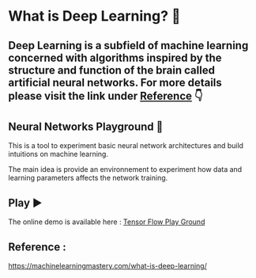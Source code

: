 # What is Deep Learning? :thinking:
Deep Learning is a subfield of machine learning concerned with algorithms inspired by the structure and function of the brain called artificial neural networks.
For more details please visit the link under [Reference](https://github.com/asifhkhan/Deep_Learning_Links/edit/main/README.md#reference-) :point_down:
---
##  Neural Networks Playground :brain:

This is a tool to experiment basic neural network architectures and build intuitions on machine learning.

The main idea is provide an environnement to experiment how data and learning parameters affects the network training.

##  Play :arrow_forward:

The online demo is available here :
[Tensor Flow Play Ground](https://playground.tensorflow.org/#activation=tanh&batchSize=10&dataset=xor&regDataset=reg-plane&learningRate=0.03&regularizationRate=0&noise=0&networkShape=4,4,4&seed=0.73772&showTestData=false&discretize=false&percTrainData=50&x=true&y=true&xTimesY=false&xSquared=false&ySquared=false&cosX=false&sinX=false&cosY=false&sinY=false&collectStats=false&problem=classification&initZero=false&hideText=false)

##  Reference :
https://machinelearningmastery.com/what-is-deep-learning/
